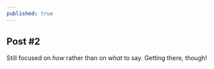 ```yaml
---
published: true
---
```


## Post #2

Still focused on *how* rather than on *what* to say. Getting there, though! 
